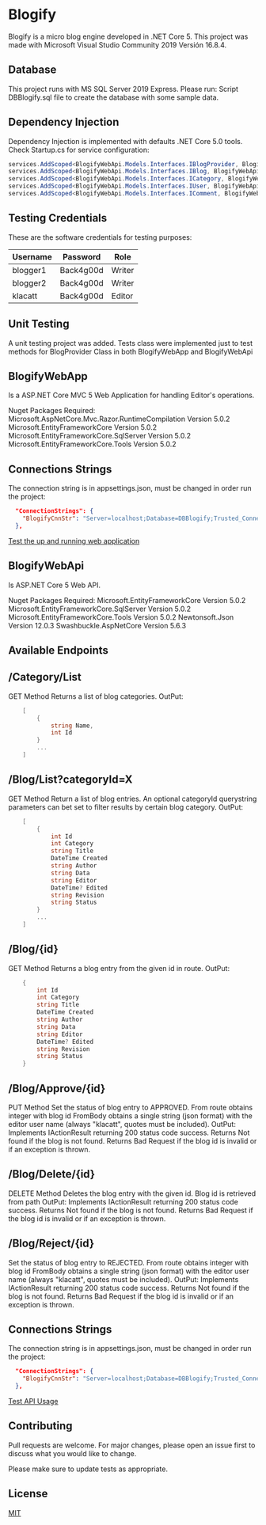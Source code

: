 # Blogify
Blogify is a micro blog engine developed in .NET Core 5. This project was made with 
Microsoft Visual Studio Community 2019 Versión 16.8.4.

## Database
This project runs with MS SQL Server 2019 Express. Please run: Script DBBlogify.sql file 
to create the database with some sample data.

## Dependency Injection
Dependency Injection is implemented with defaults .NET Core 5.0 tools. Check Startup.cs for service configuration:
``` C#
services.AddScoped<BlogifyWebApi.Models.Interfaces.IBlogProvider, BlogifyWebApi.Models.Providers.BlogProvider>();
services.AddScoped<BlogifyWebApi.Models.Interfaces.IBlog, BlogifyWebApi.Models.EF.Blog>();
services.AddScoped<BlogifyWebApi.Models.Interfaces.ICategory, BlogifyWebApi.Models.EF.Category>();
services.AddScoped<BlogifyWebApi.Models.Interfaces.IUser, BlogifyWebApi.Models.EF.User>();
services.AddScoped<BlogifyWebApi.Models.Interfaces.IComment, BlogifyWebApi.Models.EF.Comment>();
```

## Testing Credentials
These are the software credentials for testing purposes:

| Username | Password | Role |
| ------ | ------ | ------ |
| blogger1 | Back4g00d | Writer |
| blogger2 | Back4g00d | Writer |
| klacatt | Back4g00d | Editor |

## Unit Testing
A unit testing project was added. Tests class were implemented just to test methods 
for BlogProvider Class in both BlogifyWebApp and BlogifyWebApi

## BlogifyWebApp

Is a ASP.NET Core MVC 5 Web Application for handling Editor's operations.

Nuget Packages Required:
Microsoft.AspNetCore.Mvc.Razor.RuntimeCompilation Version 5.0.2
Microsoft.EntityFrameworkCore Version 5.0.2
Microsoft.EntityFrameworkCore.SqlServer Version 5.0.2
Microsoft.EntityFrameworkCore.Tools Version 5.0.2

## Connections Strings 
The connection string is in appsettings.json, must be changed in order run the project:
```json
  "ConnectionStrings": {
    "BlogifyCnnStr": "Server=localhost;Database=DBBlogify;Trusted_Connection=True;"
  },
```
[Test the up and running web application](http://blogify.southcentralus.cloudapp.azure.com/webapp)

## BlogifyWebApi
Is ASP.NET Core 5 Web API.

Nuget Packages Required:
Microsoft.EntityFrameworkCore Version 5.0.2
Microsoft.EntityFrameworkCore.SqlServer Version 5.0.2
Microsoft.EntityFrameworkCore.Tools Version 5.0.2
Newtonsoft.Json Version 12.0.3 
Swashbuckle.AspNetCore Version 5.6.3

## Available Endpoints
##  /Category/List
GET Method
Returns a list of blog categories. 
OutPut:
``` C#
	[
		{
			string Name,
			int Id 
		}
		...
	]
```

##  /Blog/List?categoryId=X
GET Method
Return a list of blog entries. An optional categoryId querystring parameters
can bet set to filter results by certain blog category.
OutPut:
``` C#
	[
		{
			int Id
			int Category
			string Title
			DateTime Created
			string Author
			string Data
			string Editor
			DateTime? Edited
			string Revision
			string Status
		}
		...
	]
```

##  /Blog/{id}
GET Method
Returns a blog entry from the given id in route.
OutPut:
``` C#
	{
		int Id
		int Category
		string Title
		DateTime Created
		string Author
		string Data
		string Editor
		DateTime? Edited
		string Revision
		string Status
	}
```
##  /Blog/Approve/{id}
PUT Method
Set the status of blog entry to APPROVED. From route obtains integer with blog id
FromBody obtains a single string (json format) with the editor user name (always "klacatt", quotes must be included).
OutPut: Implements IActionResult returning 200 status code success.
		Returns  Not found if the blog is not found. 
		Returns  Bad Request if the blog id is invalid or if an exception is thrown.
		
##  /Blog/Delete/{id}
DELETE Method
Deletes the blog entry with the given id. Blog id is retrieved from path
OutPut: Implements IActionResult returning 200 status code success.
		Returns  Not found if the blog is not found. 
		Returns  Bad Request if the blog id is invalid or if an exception is thrown.

##  /Blog/Reject/{id}
Set the status of blog entry to REJECTED. From route obtains integer with blog id
FromBody obtains a single string (json format) with the editor user name (always "klacatt", quotes must be included).
OutPut: Implements IActionResult returning 200 status code success.
		Returns  Not found if the blog is not found. 
		Returns  Bad Request if the blog id is invalid or if an exception is thrown.


## Connections Strings 
The connection string is in appsettings.json, must be changed in order run the project:
```json
  "ConnectionStrings": {
    "BlogifyCnnStr": "Server=localhost;Database=DBBlogify;Trusted_Connection=True;"
  },
```

[Test API Usage](http://blogify.southcentralus.cloudapp.azure.com/webapi)

## Contributing
Pull requests are welcome. For major changes, please open an issue first to discuss what you would like to change.

Please make sure to update tests as appropriate.

## License
[MIT](https://choosealicense.com/licenses/mit/)